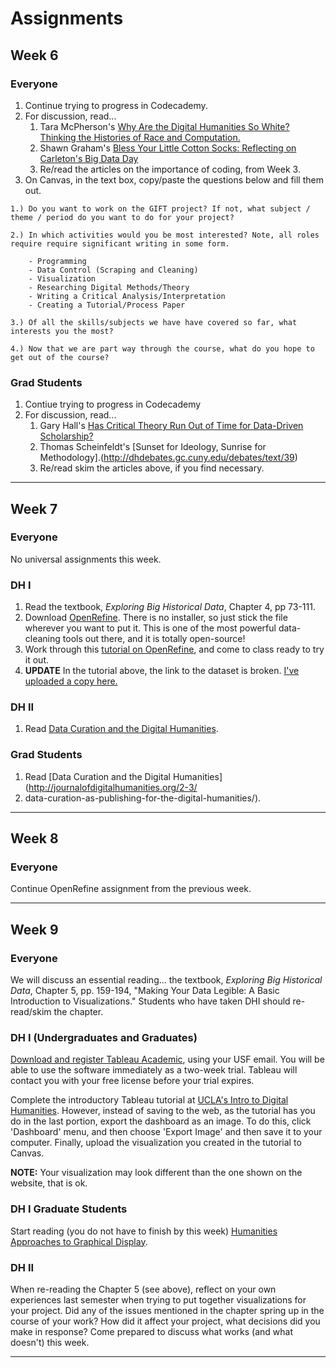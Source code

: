 # Assignments

## Week 6

### Everyone

1. Continue trying to progress in Codecademy. 
2. For discussion, read...
    1. Tara McPherson's [Why Are the Digital Humanities So White? Thinking the Histories of Race and Computation.](http://dhdebates.gc.cuny.edu/debates/text/29)
    2. Shawn Graham's [Bless Your Little Cotton Socks: Reflecting on Carleton's Big Data Day](https://electricarchaeology.ca/2014/04/25/bless-your-little-cotton-socks-reflecting-on-carletons-data-day/)
    3. Re/read the articles on the importance of coding, from Week 3.
3. On Canvas, in the text box, copy/paste the questions below and fill them out.

```
1.) Do you want to work on the GIFT project? If not, what subject / theme / period do you want to do for your project?

2.) In which activities would you be most interested? Note, all roles require require significant writing in some form.

    - Programming
    - Data Control (Scraping and Cleaning)
    - Visualization
    - Researching Digital Methods/Theory
    - Writing a Critical Analysis/Interpretation
    - Creating a Tutorial/Process Paper

3.) Of all the skills/subjects we have have covered so far, what interests you the most?

4.) Now that we are part way through the course, what do you hope to get out of the course?
```

### Grad Students

1. Contiue trying to progress in Codecademy
2. For discussion, read...
    1. Gary Hall's [Has Critical Theory Run Out of Time for Data-Driven Scholarship?](http://dhdebates.gc.cuny.edu/debates/text/14)
    2. Thomas Scheinfeldt's [Sunset for Ideology, Sunrise for Methodology].(http://dhdebates.gc.cuny.edu/debates/text/39)
    3. Re/read skim the articles above, if you find necessary.

---

## Week 7

### Everyone

No universal assignments this week.

### DH I
1. Read the textbook, *Exploring Big Historical Data*, Chapter 4, pp 73-111.
2. Download [OpenRefine](http://openrefine.org/). There is no installer, so just stick the file wherever you want to put it. This is one of the most powerful data-cleaning tools out there, and it is totally open-source!
3. Work through this [tutorial on OpenRefine](http://schoolofdata.org/handbook/recipes/cleaning-data-with-refine/), and come to class ready to try it out.
4. **UPDATE** In the tutorial above, the link to the dataset is broken. [I've uploaded a copy here.](../files/provincial-and-district-hospitals.csv)

### DH II

1. Read [Data Curation and the Digital Humanities](http://journalofdigitalhumanities.org/2-3/data-curation-as-publishing-for-the-digital-humanities/).

### Grad Students

1. Read [Data Curation and the Digital Humanities](http://journalofdigitalhumanities.org/2-3/
2. data-curation-as-publishing-for-the-digital-humanities/).

---

## Week 8

### Everyone

Continue OpenRefine assignment from the previous week.

---

## Week 9

### Everyone

We will discuss an essential reading... the textbook, *Exploring Big Historical Data*, Chapter 5, pp. 159-194, "Making Your Data Legible: A Basic Introduction to Visualizations." Students who have taken DHI should re-read/skim the chapter.

### DH I (Undergraduates and Graduates)

[Download and register Tableau Academic](http://www.tableau.com/academic), using your USF email. You will be able to use the software immediately as a two-week trial. Tableau will contact you with your free license before your trial expires.

Complete the introductory Tableau tutorial at [UCLA's Intro to Digital Humanities](http://dh101.humanities.ucla.edu/?page_id=163). However, instead of saving to the web, as the tutorial has you do in the last portion, export the dashboard as an image. To do this, click 'Dashboard' menu, and then choose 'Export Image' and then save it to your computer. Finally, upload the visualization you created in the tutorial to Canvas.

**NOTE:** Your visualization may look different than the one shown on the website, that is ok.

### DH I Graduate Students

Start reading (you do not have to finish by this week) [Humanities Approaches to Graphical Display](http://www.digitalhumanities.org/dhq/vol/5/1/000091/000091.html).

### DH II

When re-reading the Chapter 5 (see above), reflect on your own experiences last semester when trying to put together visualizations for your project. Did any of the issues mentioned in the chapter spring up in the course of your work? How did it affect your project, what decisions did you make in response? Come prepared to discuss what works (and what doesn't) this week.

---

